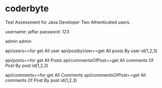# coderbyte
Test Assessment for Java Developer
Two Athenticated users.

username: jaffar
password: 123

admin
admin

api/users==for get All user
api/postbyUser==get All posts By user id(1,2,3)


api/posts==for get All Posts
api/commentsOfPost==get All comments Of Post By post id(1,2,3)
 

api/comments==for get All Comments
api/commentsOfPost==get All comments Of Post By post id(1,2,3)
 
